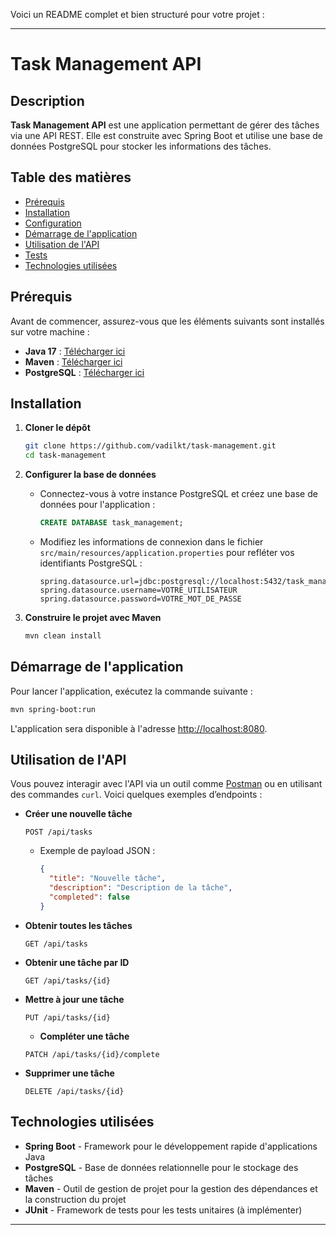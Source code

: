 Voici un README complet et bien structuré pour votre projet :

---

# Task Management API

## Description  
**Task Management API** est une application permettant de gérer des tâches via une API REST. Elle est construite avec Spring Boot et utilise une base de données PostgreSQL pour stocker les informations des tâches.

## Table des matières
- [Prérequis](#prérequis)
- [Installation](#installation)
- [Configuration](#configuration)
- [Démarrage de l'application](#démarrage-de-lapplication)
- [Utilisation de l'API](#utilisation-de-lapi)
- [Tests](#tests)
- [Technologies utilisées](#technologies-utilisées)

## Prérequis

Avant de commencer, assurez-vous que les éléments suivants sont installés sur votre machine :
- **Java 17** : [Télécharger ici](https://adoptium.net/)
- **Maven** : [Télécharger ici](https://maven.apache.org/download.cgi)
- **PostgreSQL** : [Télécharger ici](https://www.postgresql.org/download/)

## Installation

1. **Cloner le dépôt**
   ```bash
   git clone https://github.com/vadilkt/task-management.git
   cd task-management
   ```

2. **Configurer la base de données**
   - Connectez-vous à votre instance PostgreSQL et créez une base de données pour l'application :
     ```sql
     CREATE DATABASE task_management;
     ```
   - Modifiez les informations de connexion dans le fichier `src/main/resources/application.properties` pour refléter vos identifiants PostgreSQL :
     ```properties
     spring.datasource.url=jdbc:postgresql://localhost:5432/task_management
     spring.datasource.username=VOTRE_UTILISATEUR
     spring.datasource.password=VOTRE_MOT_DE_PASSE
     ```

3. **Construire le projet avec Maven**
   ```bash
   mvn clean install
   ```

## Démarrage de l'application

Pour lancer l'application, exécutez la commande suivante :

```bash
mvn spring-boot:run
```

L'application sera disponible à l'adresse [http://localhost:8080](http://localhost:8080).

## Utilisation de l'API

Vous pouvez interagir avec l'API via un outil comme [Postman](https://www.postman.com/) ou en utilisant des commandes `curl`. Voici quelques exemples d’endpoints :

- **Créer une nouvelle tâche**
  ```http
  POST /api/tasks
  ```
  - Exemple de payload JSON :
    ```json
    {
      "title": "Nouvelle tâche",
      "description": "Description de la tâche",
      "completed": false
    }
    ```

- **Obtenir toutes les tâches**
  ```http
  GET /api/tasks
  ```

- **Obtenir une tâche par ID**
  ```http
  GET /api/tasks/{id}
  ```

- **Mettre à jour une tâche**
  ```http
  PUT /api/tasks/{id}
  ```

  - **Compléter une tâche**
  ```http
  PATCH /api/tasks/{id}/complete
  ```

- **Supprimer une tâche**
  ```http
  DELETE /api/tasks/{id}
  ```

## Technologies utilisées

- **Spring Boot** - Framework pour le développement rapide d'applications Java
- **PostgreSQL** - Base de données relationnelle pour le stockage des tâches
- **Maven** - Outil de gestion de projet pour la gestion des dépendances et la construction du projet
- **JUnit** - Framework de tests pour les tests unitaires (à implémenter)

---
